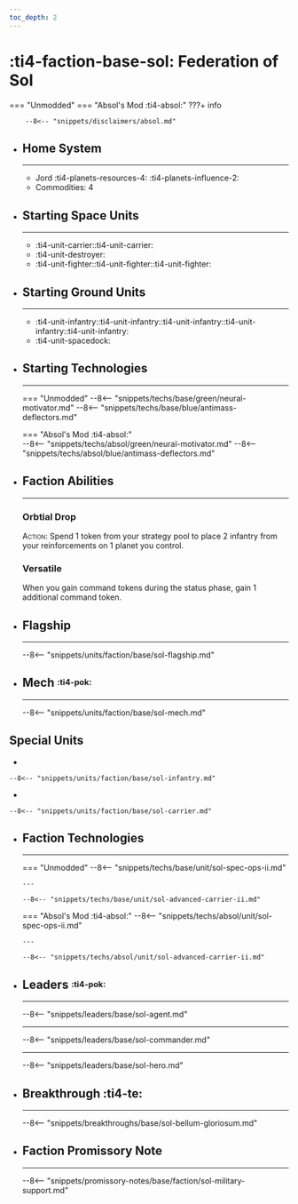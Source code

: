 ```yaml
---
toc_depth: 2
---
```


# :ti4-faction-base-sol: Federation of Sol
=== "Unmodded"
=== "Absol's Mod :ti4-absol:" 
    ???+ info

        --8<-- "snippets/disclaimers/absol.md"

<div class="grid cards" markdown>

-   ## __Home System__

    ---

    * Jord :ti4-planets-resources-4: :ti4-planets-influence-2:
    * Commodities: 4

</div>

<div class="grid cards" markdown>

-   ## __Starting Space Units__

    ---

    * :ti4-unit-carrier::ti4-unit-carrier:
    * :ti4-unit-destroyer:
    * :ti4-unit-fighter::ti4-unit-fighter::ti4-unit-fighter:

-   ## __Starting Ground Units__

    ---

    * :ti4-unit-infantry::ti4-unit-infantry::ti4-unit-infantry::ti4-unit-infantry::ti4-unit-infantry:
    * :ti4-unit-spacedock:

-   ## __Starting Technologies__

    ---
    === "Unmodded"
        --8<-- "snippets/techs/base/green/neural-motivator.md"
        --8<-- "snippets/techs/base/blue/antimass-deflectors.md"

    === "Absol's Mod :ti4-absol:"  
        --8<-- "snippets/techs/absol/green/neural-motivator.md"
        --8<-- "snippets/techs/absol/blue/antimass-deflectors.md"

-   ## __Faction Abilities__

    ---
    ### **Orbtial Drop**
    
    <span style="font-variant:small-caps;">Action</span>: Spend 1 token from your strategy pool to place 2 infantry from your reinforcements on 1 planet you control.

    ### **Versatile**

    When you gain command tokens during the status phase, gain 1 additional command token.

-   ## __Flagship__

    ---
    --8<-- "snippets/units/faction/base/sol-flagship.md"

-   ## __Mech__ <sup><sub>:ti4-pok:</sub></sup>

    ---
    --8<-- "snippets/units/faction/base/sol-mech.md"

</div>

## __Special Units__

<div class="grid cards" markdown>

-   

    --8<-- "snippets/units/faction/base/sol-infantry.md"


-   

    --8<-- "snippets/units/faction/base/sol-carrier.md"

</div>

<div class="grid cards" markdown>

-   ## __Faction Technologies__

    ---
    === "Unmodded"
        --8<-- "snippets/techs/base/unit/sol-spec-ops-ii.md"

        ---

        --8<-- "snippets/techs/base/unit/sol-advanced-carrier-ii.md"

    === "Absol's Mod :ti4-absol:"
        --8<-- "snippets/techs/absol/unit/sol-spec-ops-ii.md"

        ---

        --8<-- "snippets/techs/absol/unit/sol-advanced-carrier-ii.md"

-   ## __Leaders__ <sup><sub>:ti4-pok:</sub></sup>

    ---
    
    --8<-- "snippets/leaders/base/sol-agent.md"

    ---

    --8<-- "snippets/leaders/base/sol-commander.md"

    ---

    --8<-- "snippets/leaders/base/sol-hero.md"

- ## __Breakthrough__ :ti4-te:

    ---
    --8<-- "snippets/breakthroughs/base/sol-bellum-gloriosum.md"

-   ## __Faction Promissory Note__

    ---
    --8<-- "snippets/promissory-notes/base/faction/sol-military-support.md"

</div>